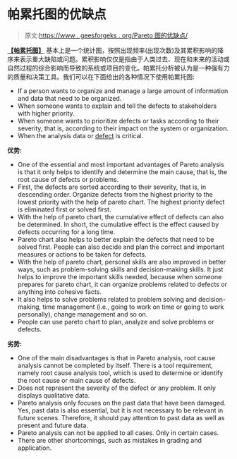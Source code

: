 # 帕累托图的优缺点

> 原文:[https://www . geesforgeks . org/Pareto 图的优缺点/](https://www.geeksforgeeks.org/advantages-and-disadvantages-of-pareto-chart/)

**[【帕累托图】](https://www.geeksforgeeks.org/when-to-use-a-defect-pareto-chart/)** 基本上是一个统计图，按照出现频率(出现次数)及其累积影响的降序来表示重大缺陷或问题。累积影响仅仅是指由于人类过去、现在和未来的活动或自然过程的综合影响而导致的系统或项目的变化。帕累托分析被认为是一种强有力的质量和决策工具。我们可以在下面给出的各种情况下使用帕累托图:

*   If a person wants to organize and manage a large amount of information and data that need to be organized.
*   When someone wants to explain and tell the defects to stakeholders with higher priority.
*   When someone wants to prioritize defects or tasks according to their severity, that is, according to their impact on the system or organization.
*   When the analysis data or [defect](https://practice.geeksforgeeks.org/problems/what-is-defect) is critical.

**优势:**

*   One of the essential and most important advantages of Pareto analysis is that it only helps to identify and determine the main cause, that is, the root cause of defects or problems.
*   First, the defects are sorted according to their severity, that is, in descending order. Organize defects from the highest priority to the lowest priority with the help of pareto chart. The highest priority defect is eliminated first or solved first.
*   With the help of pareto chart, the cumulative effect of defects can also be determined. In short, the cumulative effect is the effect caused by defects occurring for a long time.
*   Pareto chart also helps to better explain the defects that need to be solved first. People can also decide and plan the correct and important measures or actions to be taken for defects.
*   With the help of pareto chart, personal skills are also improved in better ways, such as problem-solving skills and decision-making skills. It just helps to improve the important skills needed, because when someone prepares for pareto chart, it can organize problems related to defects or anything into cohesive facts.
*   It also helps to solve problems related to problem solving and decision-making, time management (i.e., going to work on time or going to work personally), change management and so on.
*   People can use pareto chart to plan, analyze and solve problems or defects.

**劣势:**

*   One of the main disadvantages is that in Pareto analysis, root cause analysis cannot be completed by itself. There is a tool requirement, namely root cause analysis tool, which is used to determine or identify the root cause or main cause of defects.
*   Does not represent the severity of the defect or any problem. It only displays qualitative data.
*   Pareto analysis only focuses on the past data that have been damaged. Yes, past data is also essential, but it is not necessary to be relevant in future scenes. Therefore, it should pay attention to past data as well as present and future data.
*   Pareto analysis can not be applied to all cases. Only in certain cases.
*   There are other shortcomings, such as mistakes in grading and application.